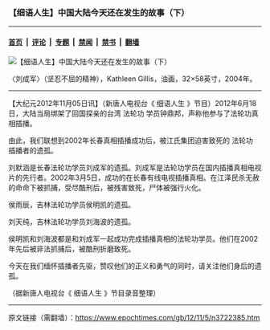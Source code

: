 ### 【细语人生】中国大陆今天还在发生的故事（下）

---

#### [首页](../../../..?n3722385) &nbsp;|&nbsp; [评论](../../../../../epoch-comment?n3722385) &nbsp;|&nbsp; [专题](../../../../../epoch-special?n3722385) &nbsp;|&nbsp; [禁闻](../../../../../epoch-news?n3722385) &nbsp;|&nbsp; [禁书](../../../../../books?n3722385) &nbsp;|&nbsp; [翻墙](https://github.com/gfw-breaker/nogfw/blob/master/README.md?n3722385)


<div><img alt="【细语人生】中国大陆今天还在发生的故事（下）" class="attachment-djy_600_400 size-djy_600_400 wp-post-image" src="https://i.epochtimes.com/assets/uploads/2012/11/1111190846311944-450x815.jpg"/>
<div class="caption">
 <p>
  〈刘成军〉（坚忍不屈的精神），Kathleen Gillis，油画，32×58英寸，2004年。
 </p>
</div></div><hr/><div class="post_content" id="artbody" itemprop="articleBody">
 <!-- article content begin -->
 <p>
  【大纪元2012年11月05日讯】（新唐人电视台《
  <ok href="https://www.epochtimes.com/gb/tag/%E7%BB%86%E8%AF%AD%E4%BA%BA%E7%94%9F.html">
   细语人生
  </ok>
  》节目）2012年6月18日，大陆当局绑架了回国探亲的台湾
  <ok href="https://www.epochtimes.com/gb/tag/%E6%B3%95%E8%BD%AE%E5%8A%9F.html">
   法轮功
  </ok>
  学员钟鼎邦，声称他参与了法轮功真相插播。
 </p>
 <p>
  由此，我们联想到2002年长春真相插播成功后，被江氏集团迫害致死的
  <ok href="https://www.epochtimes.com/gb/tag/%E6%B3%95%E8%BD%AE%E5%8A%9F.html">
   法轮功
  </ok>
  插播者的遗孤。
 </p>
 <p>
  刘默涵是长春法轮功学员刘成军的遗孤。刘成军是法轮功学员在国内插播真相电视片的先行者。2002年3月5日，成功的在长春有线电视插播真相。在江泽民杀无赦的命命下被抓捕，受尽酷刑后，被残害致死，尸体被强行火化。
 </p>
 <p>
  侯雨辰，吉林法轮功学员侯明凯的遗孤。
 </p>
 <p>
  刘天纯，吉林法轮功学员刘海波的遗孤。
 </p>
 <p>
  侯明凯和刘海波都是和刘成军一起成功完成插播真相的法轮功学员。他们在2002年先后被非法抓捕后，被酷刑折磨致死。
 </p>
 <p>
  今天在我们缅怀插播者先驱，赞叹他们的正义和勇气的同时，请关注他们身后的遗孤。
 </p>
 <p>
  （据新唐人电视台《
  <ok href="https://www.epochtimes.com/gb/tag/%E7%BB%86%E8%AF%AD%E4%BA%BA%E7%94%9F.html">
   细语人生
  </ok>
  》节目录音整理）
 </p>
 <p>
 </p>
 <!-- article content end -->
 <div id="below_article_ad">
 </div>
</div>


---

原文链接（需翻墙）：https://www.epochtimes.com/gb/12/11/5/n3722385.htm